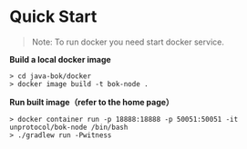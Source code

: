 # Quick Start

> Note: To run docker you need start docker service.

**Build a local docker image**

```shell
> cd java-bok/docker
> docker image build -t bok-node .
```

**Run built image（refer to the home page）**

```shell
> docker container run -p 18888:18888 -p 50051:50051 -it unprotocol/bok-node /bin/bash
> ./gradlew run -Pwitness
```